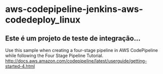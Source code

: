 # aws-codepipeline-jenkins-aws-codedeploy_linux

## Este é um projeto de teste de integração...
Use this sample when creating a four-stage pipeline in AWS CodePipeline while following the Four Stage Pipeline Tutorial. http://docs.aws.amazon.com/codepipeline/latest/userguide/getting-started-4.html

